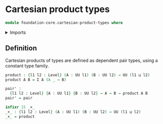 # Cartesian product types

```agda
module foundation-core.cartesian-product-types where
```

<details><summary>Imports</summary>

```agda
open import foundation.dependent-pair-types
open import foundation.universe-levels
```

</details>

## Definition

Cartesian products of types are defined as dependent pair types, using a
constant type family.

```agda
product : {l1 l2 : Level} (A : UU l1) (B : UU l2) → UU (l1 ⊔ l2)
product A B = Σ A (λ _ → B)

pair' :
  {l1 l2 : Level} {A : UU l1} {B : UU l2} → A → B → product A B
pair' = pair

infixr 15 _×_
_×_ : {l1 l2 : Level} (A : UU l1) (B : UU l2) → UU (l1 ⊔ l2)
_×_ = product
```

